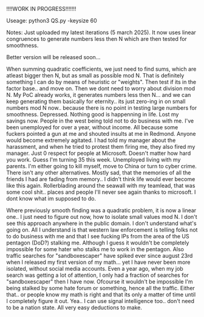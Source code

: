 !!!!WORK IN PROGRESS!!!!!!!

Useage: python3 QS.py -keysize 60

Notes: Just uploaded my latest iterations (5 march 2025). It now uses linear congruences to generate numbers less then N which are then tested for smoothness.

Better version will be released soon...

When summing quadratic coefficients, we just need to find sums, which are atleast bigger then N, but as small as possible mod N. That is definitely something I can do by means of heuristic or "weights". Then test if its in the factor base.. and move on. Then we dont need to worry about division mod N. My PoC already works, it generates numbers less then N... and we can keep generating them basically for eternity.. its just zero-ing in on small numbers mod N now.. because there is no point in testing large numbers for smoothness. Depressed. Nothing good is happenning in life. Lost my savings now. People in the west being told not to do business with me. I've been unemployed for over a year, without income.  All because some fuckers pointed a gun at me and shouted insults at me in Redmond. Anyone would become extremely agitated. I had told my manager about the harassment, and when he tried to protest them firing me, they also fired my manager. Just 0 respect for people at Microsoft. Doesn't matter how hard you work. Guess I'm turning 35 this week. Unemployed living with my parents. I'm either going to kill myself, move to China or turn to cyber crime. There isn't any other alternatives. Mostly sad, that the memories of all the friends I had are fading from memory..  I didn't think life would ever become like this again. Rollerblading around the seawall with my teamlead, that was some cool shit.. places and people I'll never see again thanks to microsoft. I dont know what im supposed to do.

Where previously smooth finding was a quadratic problem, it is now a linear one.. I just need to figure out now, how to isolate small values mod N. I don't see this approach anywhere in the public domain. I don't understand what's going on. All I understand is that western law enforcement is telling folks not to do business with me and that I see fucking IPs from the area of the US pentagon (DoD?) stalking me. Although I guess it wouldn't be completely impossible for some hater who stalks me to work in the pentagon. Also traffic searches for "sandboxescaper" have spiked ever since august 23rd when I released my first version of my math... yet I have never been more isolated, without social media accounts. Even a year ago, when my job search was getting a lot of attention, I only had a fraction of searches for "sandboxescaper" then I have now. Ofcourse it wouldn't be impossible I'm being stalked by some hate forum or something, hence all the traffic. Either that.. or people know my math is right and that its only a matter of time until I completely figure it out. Yea.. I can use signal intelligence too.. don't need to be a nation state. All very easy deductions to make. 
